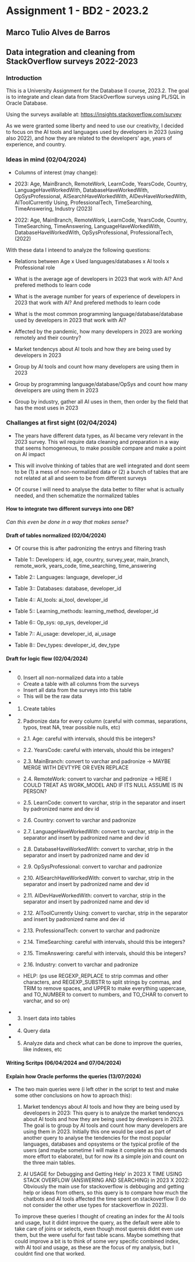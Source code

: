 # Assignment 1 - BD2 - 2023.2
## Marco Tulio Alves de Barros
## Data integration and cleaning from StackOverflow surveys 2022-2023

### Introduction

This is a University Assignment for the Database II course, 2023.2. The goal is to integrate and clean data from StackOverflow surveys using PL/SQL in Oracle Database.

Using the surveys available at: https://insights.stackoverflow.com/survey

As we were granted some liberty and need to use our creativity, I decided to focus on the AI tools and languages used by developers in 2023 (using also 2022), and how they are related to the developers' age, years of experience, and country.

### Ideas in mind (02/04/2024)

- Columns of interest (may change):
* 2023: Age, MainBranch, RemoteWork, LearnCode, YearsCode, Country, LanguageHaveWorkedWith, DatabaseHaveWorkedWith, OpSysProfessional, AISearchHaveWorkedWith, AIDevHaveWorkedWith, AIToolCurrently Using, ProfessionalTech, TimeSearching, TimeAnswering, Industry (2023)

* 2022: Age, MainBranch, RemoteWork, LearnCode, YearsCode, Country, TimeSearching, TimeAnswering, LanguageHaveWorkedWith, DatabaseHaveWorkedWith, OpSysProfessional, ProfessionalTech, (2022)

With these data I inteend to analyze the following questions:
* Relations between Age x Used languages/databases x AI tools x Professional role

* What is the average age of developers in 2023 that work with AI? And prefered methods to learn code
* What is the average number for years of experience of developers in 2023 that work with AI? And prefered methods to learn code

* What is the most common programming language/database/database used by developers in 2023 that work with AI?

* Affected by the pandemic, how many developers in 2023 are working remotely and their country?

* Market tendencys about AI tools and how they are being used by developers in 2023

* Group by AI tools and count how many developers are using them in 2023
* Group by programming language/database/OpSys and count how many developers are using them in 2023

* Group by industry, gather all AI uses in them, then order by the field that has the most uses in 2023

### Challanges at first sight (02/04/2024)
* The years have different data types, as AI became very relevant in the 2023 survey. This wil require data cleaning and preparation in a way that seems homogeneous, to make possible compare and make a point on AI impact

* This will involve thinking of tables that are well integrated and dont seem to be (1) a mess of non-normalized data or (2) a bunch of tables that are not related at all and seem to be from different surveys

* Of course I will need to analyse the data better to filter what is actually needed, and then schematize the normalized tables

#### How to integrate two different surveys into one DB?

*Can this even be done in a way that makes sense?*

#### Draft of tables normalized (02/04/2024)

* Of course this is after padronizing the entrys and filtering trash

* Table 1:: Developers: id, age, country, survey_year, main_branch, remote_work, years_code, time_searching, time_answering
* Table 2:: Languages: language, developer_id
* Table 3:: Databases: database, developer_id
* Table 4:: AI_tools: ai_tool, developer_id
* Table 5:: Learning_methods: learning_method, developer_id
* Table 6:: Op_sys: op_sys, developer_id
* Table 7:: Ai_usage: developer_id, ai_usage
* Table 8:: Dev_types: developer_id, dev_type

#### Draft for logic flow (02/04/2024)

* 0. Insert all non-normalized data into a table
    - Create a table with all columns from the surveys
    - Insert all data from the surveys into this table
    - This will be the raw data

* 1. Create tables

* 2. Padronize data for every column (careful with commas, separations, typos, treat NA, trear possible nulls, etc)
    - 2.1. Age: careful with intervals, should this be integers?
    - 2.2. YearsCode: careful with intervals, should this be integers?
    - 2.3. MainBranch: convert to varchar and padronize -> MAYBE MERGE WITH DEVTYPE OR EVEN REPLACE
    - 2.4. RemoteWork: convert to varchar and padronize -> HERE I COULD TREAT AS WORK_MODEL AND IF ITS NULL ASSUME IS IN PERSON?
    - 2.5. LearnCode: convert to varchar, strip in the separator and insert by padronized name and dev id
    - 2.6. Country: convert to varchar and padronize
    - 2.7. LanguageHaveWorkedWith: convert to varchar, strip in the separator and insert by padronized name and dev id
    - 2.8. DatabaseHaveWorkedWith: convert to varchar, strip in the separator and insert by padronized name and dev id
    - 2.9. OpSysProfessional: convert to varchar and padronize
    - 2.10. AISearchHaveWorkedWith: convert to varchar, strip in the separator and insert by padronized name and dev id
    - 2.11. AIDevHaveWorkedWith: convert to varchar, strip in the separator and insert by padronized name and dev id
    - 2.12. AIToolCurrently Using: convert to varchar, strip in the separator and insert by padronized name and dev id
    - 2.13. ProfessionalTech: convert to varchar and padronize
    - 2.14. TimeSearching: careful with intervals, should this be integers?
    - 2.15. TimeAnswering: careful with intervals, should this be integers?
    - 2.16. Industry: convert to varchar and padronize

    - HELP: (ps use  REGEXP_REPLACE to strip commas and other characters, and REGEXP_SUBSTR to split strings by commas, and TRIM to remove spaces, and UPPER to make everything uppercase, and TO_NUMBER to convert to numbers, and TO_CHAR to convert to varchar, and so on)

* 3. Insert data into tables

* 4. Query data

* 5. Analyze data and check what can be done to improve the queries, like indexes, etc

#### Writing Scritps (06/04/2024 and 07/04/2024)

#### Explain how Oracle performs the queries (13/07/2024)

* The two main queries were (i left other in the script to test and make some other conclusions on how to aproach this):
    1. Market tendencys about AI tools and how they are being used by developers in 2023: This query is to analyze the market tendencys about AI tools and how they are being used by developers in 2023. The goal is to group by AI tools and count how many developers are using them in 2023. Initially this one would be used as part of another query to analyse the tendencies for the most popular languages, databases and opsystems or the typical profile of the users (and maybe sometime I will make it complete as this demands more effort to elaborate), but for now its a simple join and count on the three main tables.

    2. AI USAGE for Debugging and Getting Help' in 2023 X TIME USING STACK OVERFLOW (ANSWERING AND SEARCHING) in 2023 X 2022: Obviously the main use for stackoverflow is debbuging and getting help or ideas from others, so this query is to compare how much the chatbots and AI tools affected the time spent on stackoverflow (I do not consider the other use types for stackoverflow in 2023).
    
    To improve these queries I thought of creating an index for the AI tools and usage, but it didnt improve the query, as the default were able to take care of joins or selects, even though most quereis didnt even use them, but the were useful for fast table scans. Maybe something that could improve a bit is to think of some very specific combined index, with AI tool and usage, as these are the focus of my analysis, but I couldnt find one that worked.
